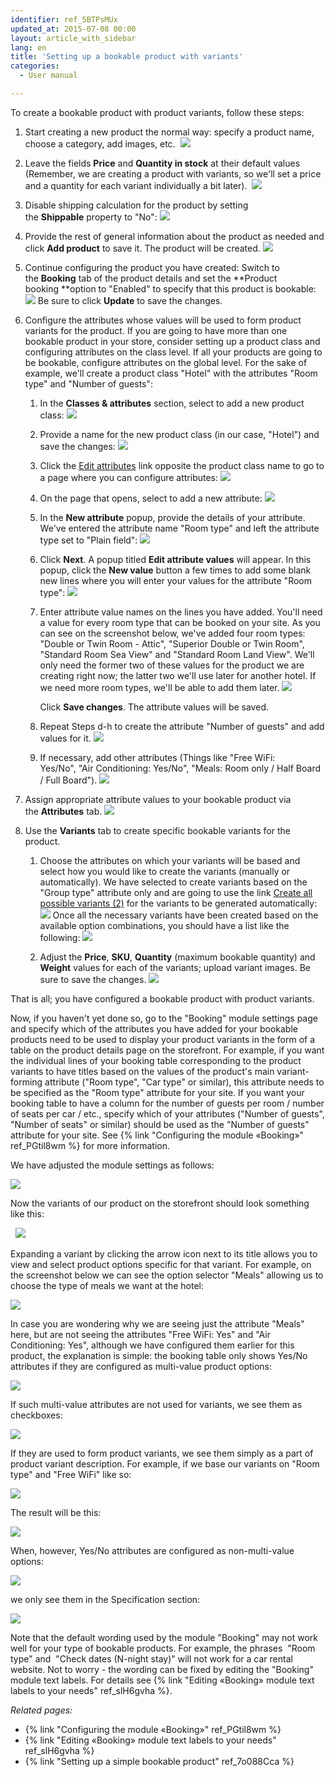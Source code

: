 ```yaml
---
identifier: ref_5BTPsMUx
updated_at: 2015-07-08 00:00
layout: article_with_sidebar
lang: en
title: 'Setting up a bookable product with variants'
categories:
  - User manual

---
```


To create a bookable product with product variants, follow these steps:

1.  Start creating a new product the normal way: specify a product name, choose a category, add images, etc. 
    ![]({{site.baseurl}}/attachments/8750040/8718732.png?effects=drop-shadow)
2.  Leave the fields **Price** and **Quantity in stock** at their default values (Remember, we are creating a product with variants, so we'll set a price and a quantity for each variant individually a bit later). 
    ![]({{site.baseurl}}/attachments/8750040/8718733.png?effects=drop-shadow)
3.  Disable shipping calculation for the product by setting the **Shippable** property to "No":
    ![]({{site.baseurl}}/attachments/8750040/8718735.png?effects=drop-shadow)

4.  Provide the rest of general information about the product as needed and click **Add product** to save it. The product will be created.
    ![]({{site.baseurl}}/attachments/8750040/8718744.png?effects=drop-shadow)

5.  Continue configuring the product you have created: Switch to the **Booking** tab of the product details and set the **Product booking **option to "Enabled" to specify that this product is bookable:
    ![]({{site.baseurl}}/attachments/8750040/8718736.png?effects=drop-shadow)
    Be sure to click **Update** to save the changes.

6.  Configure the attributes whose values will be used to form product variants for the product. If you are going to have more than one bookable product in your store, consider setting up a product class and configuring attributes on the class level. If all your products are going to be bookable, configure attributes on the global level. For the sake of example, we'll create a product class "Hotel" with the attributes "Room type" and "Number of guests":
    1.  In the **Classes & attributes** section, select to add a new product class:
        ![]({{site.baseurl}}/attachments/8750040/8718728.png?effects=drop-shadow)

    2.  Provide a name for the new product class (in our case, "Hotel") and save the changes:
        ![]({{site.baseurl}}/attachments/8750040/8718729.png?effects=drop-shadow)

    3.  Click the <u>Edit attributes</u> link opposite the product class name to go to a page where you can configure attributes:
        ![]({{site.baseurl}}/attachments/8750040/8718730.png?effects=drop-shadow)

    4.  On the page that opens, select to add a new attribute:
        ![]({{site.baseurl}}/attachments/8750040/8718731.png?effects=drop-shadow)

    5.  In the **New attribute** popup, provide the details of your attribute. We've entered the attribute name "Room type" and left the attribute type set to "Plain field":
        ![]({{site.baseurl}}/attachments/8750040/8718739.png?effects=drop-shadow)

    6.  Click **Next**. A popup titled **Edit attribute values** will appear. In this popup, click the **New value** button a few times to add some blank new lines where you will enter your values for the attribute "Room type":
        ![]({{site.baseurl}}/attachments/8750040/8718740.png?effects=drop-shadow)

    7.  Enter attribute value names on the lines you have added. You'll need a value for every room type that can be booked on your site. As you can see on the screenshot below, we've added four room types: "Double or Twin Room - Attic", "Superior Double or Twin Room", "Standard Room Sea View" and "Standard Room Land View". We'll only need the former two of these values for the product we are creating right now; the latter two we'll use later for another hotel. If we need more room types, we'll be able to add them later.
        ![]({{site.baseurl}}/attachments/8750040/8718741.png?effects=drop-shadow)

        Click **Save changes**. The attribute values will be saved.
    8.  Repeat Steps d-h to create the attribute "Number of guests" and add values for it.
        ![]({{site.baseurl}}/attachments/8750040/8718745.png?effects=drop-shadow)

    9.  If necessary, add other attributes (Things like "Free WiFi: Yes/No", "Air Conditioning: Yes/No", "Meals: Room only / Half Board / Full Board").
        ![]({{site.baseurl}}/attachments/8750040/8718747.png?effects=drop-shadow)

7.  Assign appropriate attribute values to your bookable product via the **Attributes** tab.
    ![]({{site.baseurl}}/attachments/8750040/8718746.png?effects=drop-shadow)

8.  Use the **Variants** tab to create specific bookable variants for the product. 

    1.  Choose the attributes on which your variants will be based and select how you would like to create the variants (manually or automatically). We have selected to create variants based on the "Group type" attribute only and are going to use the link <u>Create all possible variants (2)</u> for the variants to be generated automatically:
        ![]({{site.baseurl}}/attachments/8750040/8718750.png?effects=drop-shadow)
        Once all the necessary variants have been created based on the available option combinations, you should have a list like the following:
        ![]({{site.baseurl}}/attachments/8750040/8718751.png?effects=drop-shadow)

    2.  Adjust the **Price**, **SKU**, **Quantity** (maximum bookable quantity) and **Weight** values for each of the variants; upload variant images. Be sure to save the changes.
        ![]({{site.baseurl}}/attachments/8750040/8718752.png?effects=drop-shadow)

That is all; you have configured a bookable product with product variants.

Now, if you haven't yet done so, go to the "Booking" module settings page and specify which of the attributes you have added for your bookable products need to be used to display your product variants in the form of a table on the product details page on the storefront. For example, if you want the individual lines of your booking table corresponding to the product variants to have titles based on the values of the product's main variant-forming attribute ("Room type", "Car type" or similar), this attribute needs to be specified as the "Room type" attribute for your site. If you want your booking table to have a column for the number of guests per room / number of seats per car / etc., specify which of your attributes ("Number of guests", "Number of seats" or similar) should be used as the "Number of guests" attribute for your site. See {% link "Configuring the module «Booking»" ref_PGtil8wm %} for more information.

We have adjusted the module settings as follows:

![]({{site.baseurl}}/attachments/8750040/8718758.png?effects=drop-shadow)

Now the variants of our product on the storefront should look something like this:

  ![]({{site.baseurl}}/attachments/8750040/8718818.png?effects=drop-shadow)

Expanding a variant by clicking the arrow icon next to its title allows you to view and select product options specific for that variant. For example, on the screenshot below we can see the option selector "Meals" allowing us to choose the type of meals we want at the hotel:

![]({{site.baseurl}}/attachments/8750040/8718820.png?effects=drop-shadow)

In case you are wondering why we are seeing just the attribute "Meals" here, but are not seeing the attributes "Free WiFi: Yes" and "Air Conditioning: Yes", although we have configured them earlier for this product, the explanation is simple: the booking table only shows Yes/No attributes if they are configured as multi-value product options:

![]({{site.baseurl}}/attachments/8750040/8718821.png?effects=drop-shadow)

If such multi-value attributes are not used for variants, we see them as checkboxes:

![]({{site.baseurl}}/attachments/8750040/8718822.png?effects=drop-shadow)

If they are used to form product variants, we see them simply as a part of product variant description. For example, if we base our variants on "Room type" and "Free WiFi" like so:

![]({{site.baseurl}}/attachments/8750040/8718823.png?effects=drop-shadow)

The result will be this:

![]({{site.baseurl}}/attachments/8750040/8718824.png?effects=drop-shadow)

When, however, Yes/No attributes are configured as non-multi-value options:

![]({{site.baseurl}}/attachments/8750040/8718825.png?effects=drop-shadow)

we only see them in the Specification section:

![]({{site.baseurl}}/attachments/8750040/8718827.png?effects=drop-shadow)

Note that the default wording used by the module "Booking" may not work well for your type of bookable products. For example, the phrases  "Room type" and  "Check dates (N-night stay)" will not work for a car rental website. Not to worry - the wording can be fixed by editing the "Booking" module text labels. For details see {% link "Editing «Booking» module text labels to your needs" ref_slH6gvha %}.

_Related pages:_

*   {% link "Configuring the module «Booking»" ref_PGtil8wm %}
*   {% link "Editing «Booking» module text labels to your needs" ref_slH6gvha %}
*   {% link "Setting up a simple bookable product" ref_7o088Cca %}

